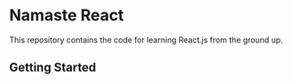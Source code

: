 # Namaste React

This repository contains the code for learning React.js from the ground up.

## Getting Started